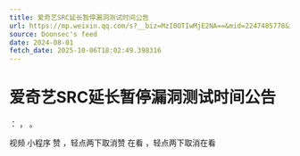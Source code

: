 ```yaml
---
title: 爱奇艺SRC延长暂停漏洞测试时间公告
url: https://mp.weixin.qq.com/s?__biz=MzI0OTIwMjE2NA==&mid=2247485778&idx=1&sn=de9b520d965b209d06934b52bdd19489
source: Doonsec's feed
date: 2024-08-01
fetch_date: 2025-10-06T18:02:49.398316
---
```


# 爱奇艺SRC延长暂停漏洞测试时间公告

：
，
。

视频
小程序
赞
，轻点两下取消赞
在看
，轻点两下取消在看